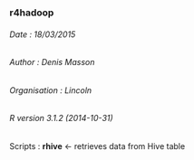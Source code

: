 ### r4hadoop
###### Date : 18/03/2015
###### Author : Denis Masson
###### Organisation : Lincoln
###### R version 3.1.2 (2014-10-31)
Scripts : **rhive** <- retrieves data from Hive table
